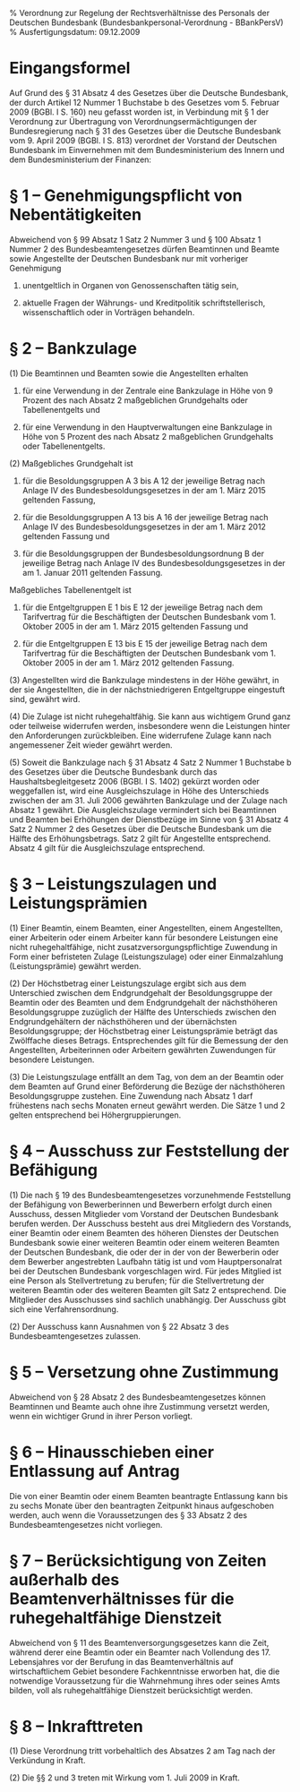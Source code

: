 % Verordnung zur Regelung der Rechtsverhältnisse des Personals der Deutschen Bundesbank  (Bundesbankpersonal-Verordnung - BBankPersV)
% Ausfertigungsdatum: 09.12.2009
 
# Eingangsformel

Auf Grund des § 31 Absatz 4 des Gesetzes über die Deutsche Bundesbank, der durch Artikel 12 Nummer 1 Buchstabe b des Gesetzes vom 5. Februar 2009 (BGBl. I S. 160) neu gefasst worden ist, in Verbindung mit § 1 der Verordnung zur Übertragung von Verordnungsermächtigungen der Bundesregierung nach § 31 des Gesetzes über die Deutsche Bundesbank vom 9. April 2009 (BGBl. I S. 813) verordnet der Vorstand der Deutschen Bundesbank im Einvernehmen mit dem Bundesministerium des Innern und dem Bundesministerium der Finanzen:

# § 1 – Genehmigungspflicht von Nebentätigkeiten

Abweichend von § 99 Absatz 1 Satz 2 Nummer 3 und § 100 Absatz 1 Nummer 2 des Bundesbeamtengesetzes dürfen Beamtinnen und Beamte sowie Angestellte der Deutschen Bundesbank nur mit vorheriger Genehmigung

1. unentgeltlich in Organen von Genossenschaften tätig sein,

2. aktuelle Fragen der Währungs- und Kreditpolitik schriftstellerisch, wissenschaftlich oder in Vorträgen behandeln.

# § 2 – Bankzulage

(1) Die Beamtinnen und Beamten sowie die Angestellten erhalten

1. für eine Verwendung in der Zentrale eine Bankzulage in Höhe von 9 Prozent des nach Absatz 2 maßgeblichen Grundgehalts oder Tabellenentgelts und

2. für eine Verwendung in den Hauptverwaltungen eine Bankzulage in Höhe von 5 Prozent des nach Absatz 2 maßgeblichen Grundgehalts oder Tabellenentgelts.

(2) Maßgebliches Grundgehalt ist

1. für die Besoldungsgruppen A 3 bis A 12 der jeweilige Betrag nach Anlage IV des Bundesbesoldungsgesetzes in der am 1. März 2015 geltenden Fassung,

2. für die Besoldungsgruppen A 13 bis A 16 der jeweilige Betrag nach Anlage IV des Bundesbesoldungsgesetzes in der am 1. März 2012 geltenden Fassung und

3. für die Besoldungsgruppen der Bundesbesoldungsordnung B der jeweilige Betrag nach Anlage IV des Bundesbesoldungsgesetzes in der am 1. Januar 2011 geltenden Fassung.

Maßgebliches Tabellenentgelt ist

1. für die Entgeltgruppen E 1 bis E 12 der jeweilige Betrag nach dem Tarifvertrag für die Beschäftigten der Deutschen Bundesbank vom 1. Oktober 2005 in der am 1. März 2015 geltenden Fassung und

2. für die Entgeltgruppen E 13 bis E 15 der jeweilige Betrag nach dem Tarifvertrag für die Beschäftigten der Deutschen Bundesbank vom 1. Oktober 2005 in der am 1. März 2012 geltenden Fassung.

(3) Angestellten wird die Bankzulage mindestens in der Höhe gewährt, in der sie Angestellten, die in der nächstniedrigeren Entgeltgruppe eingestuft sind, gewährt wird.

(4) Die Zulage ist nicht ruhegehaltfähig. Sie kann aus wichtigem Grund ganz oder teilweise widerrufen werden, insbesondere wenn die Leistungen hinter den Anforderungen zurückbleiben. Eine widerrufene Zulage kann nach angemessener Zeit wieder gewährt werden.

(5) Soweit die Bankzulage nach § 31 Absatz 4 Satz 2 Nummer 1 Buchstabe b des Gesetzes über die Deutsche Bundesbank durch das Haushaltsbegleitgesetz 2006 (BGBl. I S. 1402) gekürzt worden oder weggefallen ist, wird eine Ausgleichszulage in Höhe des Unterschieds zwischen der am 31. Juli 2006 gewährten Bankzulage und der Zulage nach Absatz 1 gewährt. Die Ausgleichszulage vermindert sich bei Beamtinnen und Beamten bei Erhöhungen der Dienstbezüge im Sinne von § 31 Absatz 4 Satz 2 Nummer 2 des Gesetzes über die Deutsche Bundesbank um die Hälfte des Erhöhungsbetrags. Satz 2 gilt für Angestellte entsprechend. Absatz 4 gilt für die Ausgleichszulage entsprechend.

# § 3 – Leistungszulagen und Leistungsprämien

(1) Einer Beamtin, einem Beamten, einer Angestellten, einem Angestellten, einer Arbeiterin oder einem Arbeiter kann für besondere Leistungen eine nicht ruhegehaltfähige, nicht zusatzversorgungspflichtige Zuwendung in Form einer befristeten Zulage (Leistungszulage) oder einer Einmalzahlung (Leistungsprämie) gewährt werden.

(2) Der Höchstbetrag einer Leistungszulage ergibt sich aus dem Unterschied zwischen dem Endgrundgehalt der Besoldungsgruppe der Beamtin oder des Beamten und dem Endgrundgehalt der nächsthöheren Besoldungsgruppe zuzüglich der Hälfte des Unterschieds zwischen den Endgrundgehältern der nächsthöheren und der übernächsten Besoldungsgruppe; der Höchstbetrag einer Leistungsprämie beträgt das Zwölffache dieses Betrags. Entsprechendes gilt für die Bemessung der den Angestellten, Arbeiterinnen oder Arbeitern gewährten Zuwendungen für besondere Leistungen.

(3) Die Leistungszulage entfällt an dem Tag, von dem an der Beamtin oder dem Beamten auf Grund einer Beförderung die Bezüge der nächsthöheren Besoldungsgruppe zustehen. Eine Zuwendung nach Absatz 1 darf frühestens nach sechs Monaten erneut gewährt werden. Die Sätze 1 und 2 gelten entsprechend bei Höhergruppierungen.

# § 4 – Ausschuss zur Feststellung der Befähigung

(1) Die nach § 19 des Bundesbeamtengesetzes vorzunehmende Feststellung der Befähigung von Bewerberinnen und Bewerbern erfolgt durch einen Ausschuss, dessen Mitglieder vom Vorstand der Deutschen Bundesbank berufen werden. Der Ausschuss besteht aus drei Mitgliedern des Vorstands, einer Beamtin oder einem Beamten des höheren Dienstes der Deutschen Bundesbank sowie einer weiteren Beamtin oder einem weiteren Beamten der Deutschen Bundesbank, die oder der in der von der Bewerberin oder dem Bewerber angestrebten Laufbahn tätig ist und vom Hauptpersonalrat bei der Deutschen Bundesbank vorgeschlagen wird. Für jedes Mitglied ist eine Person als Stellvertretung zu berufen; für die Stellvertretung der weiteren Beamtin oder des weiteren Beamten gilt Satz 2 entsprechend. Die Mitglieder des Ausschusses sind sachlich unabhängig. Der Ausschuss gibt sich eine Verfahrensordnung.

(2) Der Ausschuss kann Ausnahmen von § 22 Absatz 3 des Bundesbeamtengesetzes zulassen.

# § 5 – Versetzung ohne Zustimmung

Abweichend von § 28 Absatz 2 des Bundesbeamtengesetzes können Beamtinnen und Beamte auch ohne ihre Zustimmung versetzt werden, wenn ein wichtiger Grund in ihrer Person vorliegt.

# § 6 – Hinausschieben einer Entlassung auf Antrag

Die von einer Beamtin oder einem Beamten beantragte Entlassung kann bis zu sechs Monate über den beantragten Zeitpunkt hinaus aufgeschoben werden, auch wenn die Voraussetzungen des § 33 Absatz 2 des Bundesbeamtengesetzes nicht vorliegen.

# § 7 – Berücksichtigung von Zeiten außerhalb des Beamtenverhältnisses für die ruhegehaltfähige Dienstzeit

Abweichend von § 11 des Beamtenversorgungsgesetzes kann die Zeit, während derer eine Beamtin oder ein Beamter nach Vollendung des 17. Lebensjahres vor der Berufung in das Beamtenverhältnis auf wirtschaftlichem Gebiet besondere Fachkenntnisse erworben hat, die die notwendige Voraussetzung für die Wahrnehmung ihres oder seines Amts bilden, voll als ruhegehaltfähige Dienstzeit berücksichtigt werden.

# § 8 – Inkrafttreten

(1) Diese Verordnung tritt vorbehaltlich des Absatzes 2 am Tag nach der Verkündung in Kraft.

(2) Die §§ 2 und 3 treten mit Wirkung vom 1. Juli 2009 in Kraft.
